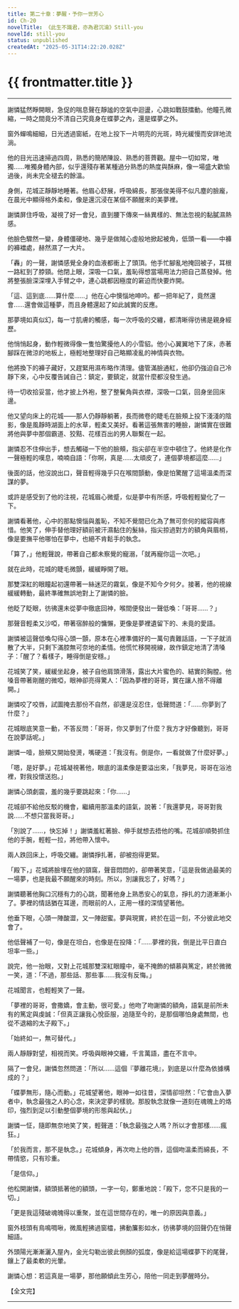 ```yaml
---
title: 第二十章：夢醒・予你一世芳心
id: Ch-20
novelTitle: 《此生不識君，亦為君沉淪》Still-you
novelId: still-you
status: unpublished
createdAt: "2025-05-31T14:22:20.028Z"
---
```


# {{ frontmatter.title }}

<script setup>
import { useData } from 'vitepress'
const { frontmatter } = useData()
// 如果需要 withBase，可以取消註解下一行
// import { withBase } from 'vitepress'
</script>

---

謝憐猛然睜開眼，急促的喘息聲在靜謐的空氣中迴盪，心跳如戰鼓擂動。他瞳孔微縮，一時之間竟分不清自己究竟身在蝶夢之內，還是蝶夢之外。

窗外蟬鳴細細，日光透過窗紙，在地上投下一片明亮的光斑，時光緩慢而安詳地流淌。

他的目光迅速掃過四周，熟悉的簡陋陳設、熟悉的菩薺觀。屋中一切如常，唯獨……唯獨身體內部，似乎還殘存著某種過分熟悉的熱度與酥麻，像一場盛大歡愉過後，尚未完全褪去的餘溫。

身側，花城正靜靜地睡著。他眉心舒展，呼吸綿長，那張俊美得不似凡塵的臉龐，在晨光中顯得格外柔和，像是還沉浸在某個不願醒來的美夢裡。

謝憐屏住呼吸，凝視了好一會兒，直到腰下傳來一絲異樣的、無法忽視的黏膩濕熱感。

他臉色驟然一變，身體僵硬地、幾乎是做賊心虛般地掀起被角，低頭一看——中褲的褲襠處，赫然濕了一大片。

「轟」的一聲，謝憐感覺全身的血液都衝上了頭頂。他手忙腳亂地掩回被子，耳根一路紅到了脖頸。他閉上眼，深吸一口氣，羞恥得想當場用法力把自己蒸發掉。他將整張臉深深埋入手臂之中，連心跳都因極度的窘迫而快要炸開。

「這、這到底……算什麼……」他在心中懊惱地呻吟。都一把年紀了，竟然還會……還會做這種夢，而且身體還起了如此誠實的反應。

那夢境如真似幻，每一寸肌膚的觸感，每一次呼吸的交纏，都清晰得彷彿是親身經歷。

他悄悄起身，動作輕微得像一隻怕驚擾他人的小雪貂。他小心翼翼地下了床，赤著腳踩在微涼的地板上，極輕地整理好自己略顯凌亂的神情與衣物。

他將換下的褲子藏好，又趕緊用濕布略作清理。儘管滿臉通紅，他卻仍強迫自己冷靜下來，心中反覆告誡自己：鎮定，要鎮定，就當什麼都沒發生過。

待一切收拾妥當，他才披上外袍，整了整鬢角與衣襟，深吸一口氣，回身坐回床邊。

他又望向床上的花城——那人仍靜靜躺著，長而微卷的睫毛在臉頰上投下淺淺的陰影，像是風靜時湖面上的水草，輕柔又美好。看著這張無害的睡臉，謝憐實在很難將他與夢中那個霸道、狡黠、花樣百出的男人聯繫在一起。

謝憐忍不住伸出手，想去觸碰一下他的臉頰，指尖卻在半空中頓住了。他終是化作一聲極輕的嘆息，喃喃自語：「你啊，真是……太頑皮了，連個夢境都這麼……」

後面的話，他沒說出口，聲音輕得幾乎只在喉間顫動，像是怕驚醒了這場溫柔而深謀的夢。

或許是感受到了他的注視，花城眉心微蹙，似是夢中有所感，呼吸輕輕變化了一下。

謝憐看著他，心中的那點懊惱與羞恥，不知不覺間已化為了無可奈何的縱容與疼惜。他笑了，伸手替他理好額前被汗濕黏住的髮絲，指尖掠過對方的額角與眉梢，像是要撫平他哪怕在夢中，也絕不肯鬆手的執念。

「算了，」他輕聲說，帶著自己都未察覺的寵溺，「就再寵你這一次吧。」

就在此時，花城的睫毛微顫，緩緩睜開了眼。

那雙深紅的眼瞳起初還帶著一絲迷茫的霧氣，像是不知今夕何夕。接著，他的視線緩緩轉動，最終準確無誤地對上了謝憐的臉。

他眨了眨眼，彷彿還未從夢中徹底回神，喉間便發出一聲低喚：「哥哥……？」

那聲音輕柔又沙啞，帶著宿醉般的慵懶，更像是夢裡遺留下的、未竟的愛語。

謝憐被這聲低喚勾得心頭一顫，原本在心裡準備好的一萬句責難話語，一下子就消散了大半，只剩下滿腔無可奈地的柔情。他慌忙移開視線，故作鎮定地清了清嗓子：「醒了？看樣子，睡得倒是安穩。」

花城笑了笑，緩緩坐起身，被子自他肩頭滑落，露出大片蜜色的、結實的胸膛。他嗓音帶著剛醒的微啞，眼神卻亮得驚人：「因為夢裡的哥哥，實在讓人捨不得離開。」

謝憐咬了咬唇，試圖掩去那份不自然，卻還是沒忍住，低聲問道：「……你夢到了什麼？」

花城眼底笑意一動，不答反問：「哥哥，你又夢到了什麼？我方才好像聽到，哥哥在說夢話呢。」

謝憐一噎，臉頰又開始發燙，嘴硬道：「我沒有。倒是你，一看就做了什麼好夢。」

「嗯，是好夢。」花城凝視著他，眼底的溫柔像是要溢出來，「我夢見，哥哥在浴池裡，對我投懷送抱。」

謝憐心頭劇震，羞的幾乎要跳起來：「你……」

花城卻不給他反駁的機會，繼續用那溫柔的語氣，說著：「我還夢見，哥哥對我說……不想只當我哥哥。」

「別說了……，快忘掉！」謝憐羞紅著臉、伸手就想去捂他的嘴。花城卻順勢抓住他的手腕，輕輕一拉，將他帶入懷中。

兩人跌回床上，呼吸交纏。謝憐掙扎著，卻被抱得更緊。

「殿下，」花城將臉埋在他的頸窩，聲音悶悶的，卻帶著笑意，「這是我做過最美的一場夢，也是我最不願醒來的時刻。所以，別讓我忘了，好嗎？」

謝憐聽著他胸口沉穩有力的心跳，聞著他身上熟悉安心的氣息，掙扎的力道漸漸小了。夢裡的情話猶在耳邊，而眼前的人，正用一樣的深情望著他。

他垂下眼，心頭一陣酸澀，又一陣甜蜜。夢與現實，終於在這一刻，不分彼此地交會了。

他低聲補了一句，像是在坦白，也像是在投降：「……夢裡的我，倒是比平日直白坦率一些。」

說完，他一抬眼，又對上花城那雙深紅眼瞳中，毫不掩飾的傾慕與篤定，終於微微一笑，道：「不過，那些話、那些事……我沒有反悔。」

花城聞言，也輕輕笑了一聲。

「夢裡的哥哥，會撒嬌，會主動，很可愛。」他吻了吻謝憐的額角，語氣是前所未有的篤定與虔誠：「但真正讓我心悅臣服，追隨至今的，是那個哪怕身處無間，也從不退縮的太子殿下。」

「始終如一，無可替代。」

兩人靜靜對望，相視而笑。呼吸與眼神交纏，千言萬語，盡在不言中。

隔了一會兒，謝憐忽然問道：「所以……這個『夢離花境』，到底是以什麼為依據構成的？」

「蝶夢無形，隨心而動。」花城望著他，眼神一如往昔，深情卻坦然：「它會由入夢者中，執念最強之人的心念，來決定夢的樣貌。那股執念就像一道刻在魂魄上的烙印，強烈到足以引動整個夢境的形態與起伏。」

謝憐一怔，隨即無奈地笑了笑，輕聲道：「執念最強之人嗎？所以才會那樣……瘋狂。」

「於我而言，那不是執念。」花城傾身，再次吻上他的唇，這個吻溫柔而綿長，不帶情慾，只有珍重。

「是信仰。」

他松開謝憐，額頭抵著他的額頭，一字一句，鄭重地說：「殿下，您不只是我的一切。」

「更是我這殘破魂魄得以重聚，並在這世間存在的，唯一的原因與意義。」

窗外枝頭有鳥鳴啁啾，微風輕拂過窗櫺，拂動簾影如水，彷彿夢境的回聲仍在悄聲細語。

外頭陽光漸漸灑入屋內，金光勾勒出彼此側顏的弧度，像是給這場蝶夢下的尾聲，鑲上了最柔軟的光暈。

謝憐心想：若這真是一場夢，那他願傾此生芳心，陪他一同走到夢醒時分。

【全文完】

---
